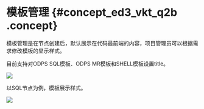 # 模板管理 {#concept_ed3_vkt_q2b .concept}

模板管理是在节点创建后，默认展示在代码最前端的内容，项目管理员可以根据需求修改模板的显示样式。

目前支持对ODPS SQL模板、ODPS MR模板和SHELL模板设置title。

![](http://static-aliyun-doc.oss-cn-hangzhou.aliyuncs.com/assets/img/16341/15451270568395_zh-CN.png)

以SQL节点为例，模板展示样式。

![](http://static-aliyun-doc.oss-cn-hangzhou.aliyuncs.com/assets/img/16341/15451270568396_zh-CN.png)

